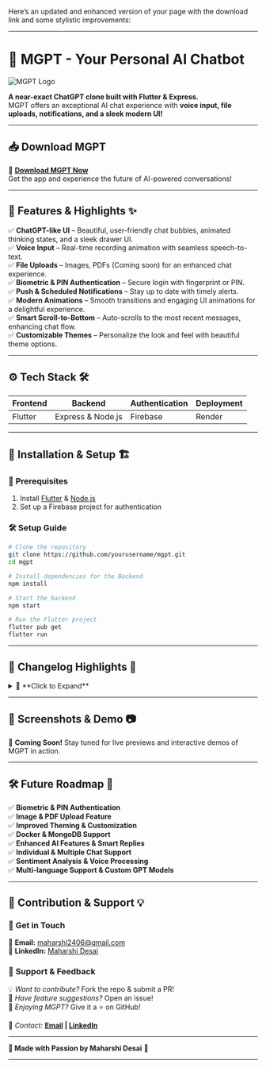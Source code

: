 Here’s an updated and enhanced version of your page with the download link and some stylistic improvements:

---

# 🚀 MGPT - Your Personal AI Chatbot

![MGPT Logo](https://drive.google.com/uc?export=view&id=13hycVF1QAafwbK5-h1yYls80wQK1EyAS)

**A near-exact ChatGPT clone built with Flutter & Express.**  
MGPT offers an exceptional AI chat experience with **voice input, file uploads, notifications, and a sleek modern UI!**

---

## 📥 **Download MGPT**
🔗 [**Download MGPT Now**](https://drive.google.com/file/d/1GSKyIgENNjveI2vg95RpQORd-EYy5HF2/view?usp=drive_link)  
Get the app and experience the future of AI-powered conversations!

---

## 🎨 **Features & Highlights** ✨

✅ **ChatGPT-like UI** – Beautiful, user-friendly chat bubbles, animated thinking states, and a sleek drawer UI.  
✅ **Voice Input** – Real-time recording animation with seamless speech-to-text.  
✅ **File Uploads** – Images, PDFs (Coming soon) for an enhanced chat experience.  
✅ **Biometric & PIN Authentication** – Secure login with fingerprint or PIN.  
✅ **Push & Scheduled Notifications** – Stay up to date with timely alerts.  
✅ **Modern Animations** – Smooth transitions and engaging UI animations for a delightful experience.  
✅ **Smart Scroll-to-Bottom** – Auto-scrolls to the most recent messages, enhancing chat flow.  
✅ **Customizable Themes** – Personalize the look and feel with beautiful theme options.

---

## ⚙️ **Tech Stack** 🛠️

| **Frontend**  | **Backend**       | **Authentication** | **Deployment**  |
|---------------|-------------------|--------------------|-----------------|
| Flutter       | Express & Node.js | Firebase           | Render          |

---

## 🚀 **Installation & Setup** 🏗️

### 📌 **Prerequisites**
1. Install [Flutter](https://flutter.dev/docs/get-started/install) & [Node.js](https://nodejs.org/)
2. Set up a Firebase project for authentication

### 🛠️ **Setup Guide**
```bash
# Clone the repository
git clone https://github.com/yourusername/mgpt.git
cd mgpt

# Install dependencies for the Backend
npm install

# Start the backend
npm start

# Run the Flutter project
flutter pub get
flutter run
```

---

## 📜 **Changelog Highlights** 📝

<details>
  <summary>🔄 **Click to Expand**</summary>

### 🆕 **Latest Update (v1.0.7)**
- 🎙️ Real-time voice input with animated recording bubble.
- 📂 Added file picker support for easy file uploads.
- 🔋 Improved permissions (Audio, Battery Saver).

### 🔥 **Past Updates**
- **v1.0.6:** Push & Scheduled Notifications.
- **v1.0.5:** Changelog screen & updated Stop button logic.
- **v1.0.4:** Added Authentication, Haptic Feedback, and improved Drawer UI.
- **v1.0.3:** Overhauled UI (Splash Screen, Justified Text, Improved Icons).

</details>

---

## 📸 **Screenshots & Demo** 📷

🚀 **Coming Soon!** Stay tuned for live previews and interactive demos of MGPT in action.

---

## 🛠️ **Future Roadmap** 📌

✅ **Biometric & PIN Authentication**  
✅ **Image & PDF Upload Feature**  
✅ **Improved Theming & Customization**  
✅ **Docker & MongoDB Support**  
✅ **Enhanced AI Features & Smart Replies**  
✅ **Individual & Multiple Chat Support**  
✅ **Sentiment Analysis & Voice Processing**  
✅ **Multi-language Support & Custom GPT Models**

---

## 🤝 **Contribution & Support** 💡

### 💬 **Get in Touch**
📩 **Email:** [maharshi2406@gmail.com](mailto:maharshi2406@gmail.com)  
🔗 **LinkedIn:** [Maharshi Desai](https://www.linkedin.com/in/maharshi-desai-30143a279/)  

### 🤲 **Support & Feedback**
💡 _Want to contribute?_ Fork the repo & submit a PR!  
🚀 _Have feature suggestions?_ Open an issue!  
💖 _Enjoying MGPT?_ Give it a ⭐ on GitHub!

📧 _Contact:_ **[Email](mailto:maharshi2406@gmail.com) | [LinkedIn](https://www.linkedin.com/in/maharshi-desai-30143a279/)**

---

**💙 Made with Passion by Maharshi Desai** 🚀

---
